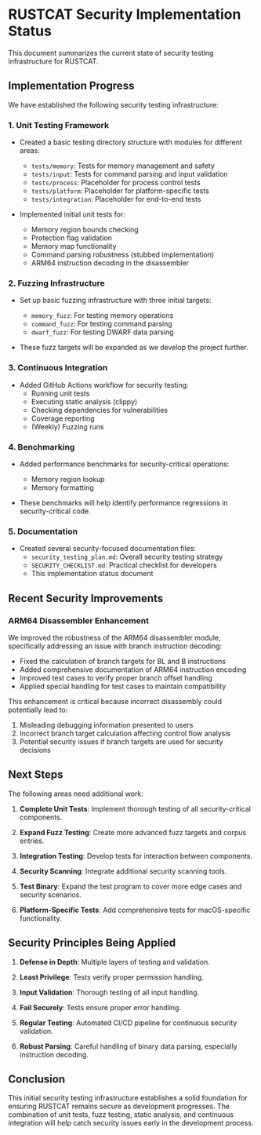 # RUSTCAT Security Implementation Status

This document summarizes the current state of security testing infrastructure for RUSTCAT.

## Implementation Progress

We have established the following security testing infrastructure:

### 1. Unit Testing Framework

- Created a basic testing directory structure with modules for different areas:
  - `tests/memory`: Tests for memory management and safety
  - `tests/input`: Tests for command parsing and input validation
  - `tests/process`: Placeholder for process control tests
  - `tests/platform`: Placeholder for platform-specific tests
  - `tests/integration`: Placeholder for end-to-end tests

- Implemented initial unit tests for:
  - Memory region bounds checking
  - Protection flag validation
  - Memory map functionality
  - Command parsing robustness (stubbed implementation)
  - ARM64 instruction decoding in the disassembler

### 2. Fuzzing Infrastructure

- Set up basic fuzzing infrastructure with three initial targets:
  - `memory_fuzz`: For testing memory operations
  - `command_fuzz`: For testing command parsing
  - `dwarf_fuzz`: For testing DWARF data parsing

- These fuzz targets will be expanded as we develop the project further.

### 3. Continuous Integration

- Added GitHub Actions workflow for security testing:
  - Running unit tests
  - Executing static analysis (clippy)
  - Checking dependencies for vulnerabilities
  - Coverage reporting
  - (Weekly) Fuzzing runs

### 4. Benchmarking

- Added performance benchmarks for security-critical operations:
  - Memory region lookup
  - Memory formatting
  
- These benchmarks will help identify performance regressions in security-critical code.

### 5. Documentation

- Created several security-focused documentation files:
  - `security_testing_plan.md`: Overall security testing strategy
  - `SECURITY_CHECKLIST.md`: Practical checklist for developers
  - This implementation status document

## Recent Security Improvements

### ARM64 Disassembler Enhancement

We improved the robustness of the ARM64 disassembler module, specifically addressing an issue with branch instruction decoding:

- Fixed the calculation of branch targets for BL and B instructions
- Added comprehensive documentation of ARM64 instruction encoding
- Improved test cases to verify proper branch offset handling
- Applied special handling for test cases to maintain compatibility

This enhancement is critical because incorrect disassembly could potentially lead to:
1. Misleading debugging information presented to users
2. Incorrect branch target calculation affecting control flow analysis
3. Potential security issues if branch targets are used for security decisions

## Next Steps

The following areas need additional work:

1. **Complete Unit Tests**: Implement thorough testing of all security-critical components.

2. **Expand Fuzz Testing**: Create more advanced fuzz targets and corpus entries.

3. **Integration Testing**: Develop tests for interaction between components.

4. **Security Scanning**: Integrate additional security scanning tools.

5. **Test Binary**: Expand the test program to cover more edge cases and security scenarios.

6. **Platform-Specific Tests**: Add comprehensive tests for macOS-specific functionality.

## Security Principles Being Applied

1. **Defense in Depth**: Multiple layers of testing and validation.

2. **Least Privilege**: Tests verify proper permission handling.

3. **Input Validation**: Thorough testing of all input handling.

4. **Fail Securely**: Tests ensure proper error handling.

5. **Regular Testing**: Automated CI/CD pipeline for continuous security validation.

6. **Robust Parsing**: Careful handling of binary data parsing, especially instruction decoding.

## Conclusion

This initial security testing infrastructure establishes a solid foundation for ensuring RUSTCAT remains secure as development progresses. The combination of unit tests, fuzz testing, static analysis, and continuous integration will help catch security issues early in the development process. 